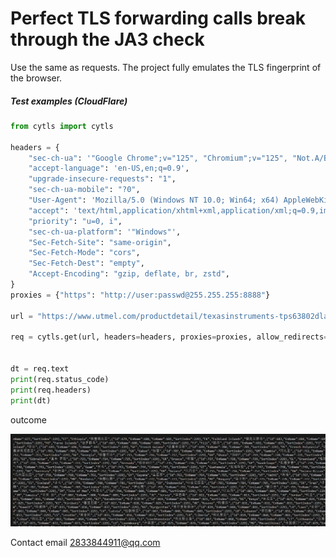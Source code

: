 # Perfect TLS forwarding calls break through the JA3 check


Use the same as requests.
The project fully emulates the TLS fingerprint of the browser.

##### Test examples (CloudFlare)

```python
from cytls import cytls

headers = {
    "sec-ch-ua": '"Google Chrome";v="125", "Chromium";v="125", "Not.A/Brand";v="24"',
    "accept-language": 'en-US,en;q=0.9',
    "upgrade-insecure-requests": "1",
    "sec-ch-ua-mobile": "?0",
    "User-Agent": 'Mozilla/5.0 (Windows NT 10.0; Win64; x64) AppleWebKit/537.36 (KHTML, like Gecko) Chrome/125.0.0.0 Safari/537.36',
    "accept": 'text/html,application/xhtml+xml,application/xml;q=0.9,image/avif,image/webp,image/apng,*/*;q=0.8,application/signed-exchange;v=b3;q=0.7',
    "priority": "u=0, i",
    "sec-ch-ua-platform": '"Windows"',
    "Sec-Fetch-Site": "same-origin",
    "Sec-Fetch-Mode": "cors",
    "Sec-Fetch-Dest": "empty",
    "Accept-Encoding": "gzip, deflate, br, zstd",
}
proxies = {"https": "http://user:passwd@255.255.255:8888"}

url = "https://www.utmel.com/productdetail/texasinstruments-tps63802dlar-7758755"

req = cytls.get(url, headers=headers, proxies=proxies, allow_redirects=True)


dt = req.text
print(req.status_code)
print(req.headers)
print(dt)


```

outcome

![image-haom.png](./image-haom.png)


Contact email 2833844911@qq.com